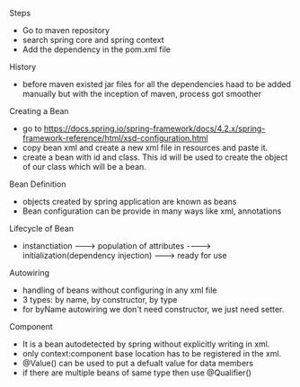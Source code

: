 Steps 
- Go to maven repository
- search spring core and spring context
- Add the dependency in the pom.xml file

History
- before maven existed jar files for all the dependencies haad to be
  added manually but with the inception of maven, process got smoother

Creating a Bean 
- go to https://docs.spring.io/spring-framework/docs/4.2.x/spring-framework-reference/html/xsd-configuration.html
- copy bean xml and create a new xml file in resources and paste it.
- create a bean with id and class. This id will be used to create the object of our class which will be a bean.

Bean Definition
- objects created by spring application are known as beans
- Bean configuration can be provide in many ways like xml, annotations

Lifecycle of Bean
- instanctiation ---> population of attributes ----> initialization(dependency injection) ---> ready for use


Autowiring
- handling of beans without configuring in any xml file
- 3 types: by name, by constructor, by type
- for byName autowiring we don't need constructor, we just need setter.

Component
- It is a bean autodetected by spring without explicitly writing in xml.
- only context:component base location has to be registered in the xml.
- @Value() can be used to put a defualt value for data members
- if there are multiple beans of same type then use @Qualifier()